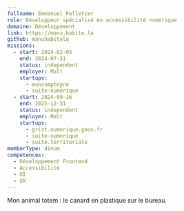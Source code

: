 ```yaml
---
fullname: Emmanuel Pelletier
role: Développeur spécialisé en accessibilité numérique
domaine: Développement
link: https://manu.habite.la
github: manuhabitela
missions:
  - start: 2024-02-05
    end: 2024-07-31
    status: independent
    employer: Malt
    startups:
      - moncomptepro
      - suite-numerique
  - start: 2024-09-16
    end: 2025-12-31
    status: independent
    employer: Malt
    startups:
      - grist.numerique.gouv.fr
      - suite-numerique
      - suite.territoriale
memberType: dinum
competences:
  - Développement Frontend
  - Accessibilité
  - UI
  - UX
---
```

Mon animal totem : le canard en plastique sur le bureau.